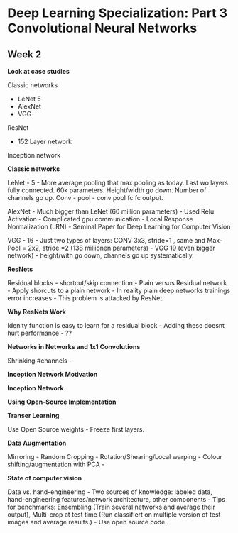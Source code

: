 # Deep Learning Specialization: Part 3 Convolutional Neural Networks

## Week 2

**Look at case studies**

Classic networks

- LeNet 5
- AlexNet
- VGG

ResNet

- 152 Layer network

Inception network

**Classic networks**

LeNet - 5 - More average pooling that max pooling as today. Last wo layers fully connected. 60k parameters. Height/width go down. Number of channels go up. Conv - pool - conv pool fc fc output.

AlexNet - Much bigger than LeNet (60 million parameters) - Used Relu Activation - Complicated gpu communication - Local Response Normalization (LRN) - Seminal Paper for Deep Learning for Computer Vision

VGG - 16 - Just two types of layers: CONV 3x3, stride=1 , same and Max-Pool = 2x2, stride =2 (138 millionen parameters) - VGG 19 (even bigger network) - height/with go down, channels go up systematically.

**ResNets**

Residual blocks - shortcut/skip connection - Plain versus Residual network - Apply shorcuts to a plain network - In reality plain deep networks trainings error increases - This problem is attacked by ResNet.

**Why ResNets Work**

Idenity function is easy to learn for a residual block - Adding these doesnt hurt performance - ??

**Networks in Networks and 1x1 Convolutions**

Shrinking #channels - 

**Inception Network Motivation**

**Inception Network**

**Using Open-Source Implementation**

**Transer Learning**

Use Open Source weights - Freeze first layers.

**Data Augmentation**

Mirroring - Random Cropping - Rotation/Shearing/Local warping - Colour shifting/augmentation with PCA - 

**State of computer vision**

Data vs. hand-engineering - Two sources of knowledge: labeled data, hand-engineering features/network architecture, other components - Tips for benchmarks: Ensembling (Train several networks and average their output), Multi-crop at test time (Run classifiert on multiple version of test images and average results.) - Use open source code.





